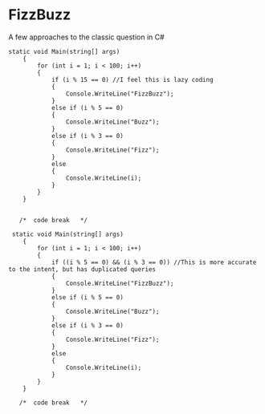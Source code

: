 # FizzBuzz
A few approaches to the classic question in C#


    static void Main(string[] args)
        {
            for (int i = 1; i < 100; i++)
            {
                if (i % 15 == 0) //I feel this is lazy coding
                {
                    Console.WriteLine("FizzBuzz");
                }
                else if (i % 5 == 0)
                {
                    Console.WriteLine("Buzz");
                }
                else if (i % 3 == 0)
                {
                    Console.WriteLine("Fizz");
                }
                else
                {
                    Console.WriteLine(i);
                }
            }
        }
        
        
       /*  code break   */
        
     static void Main(string[] args)
        {
            for (int i = 1; i < 100; i++)
            {
                if ((i % 5 == 0) && (i % 3 == 0)) //This is more accurate to the intent, but has duplicated queries
                {
                    Console.WriteLine("FizzBuzz");
                }
                else if (i % 5 == 0)
                {
                    Console.WriteLine("Buzz");
                }
                else if (i % 3 == 0)
                {
                    Console.WriteLine("Fizz");
                }
                else
                {
                    Console.WriteLine(i);
                }
            }
        }
        
       /*  code break   */
       
